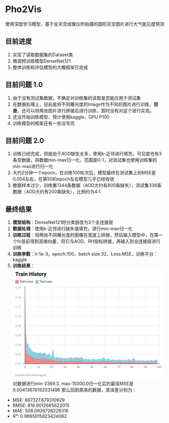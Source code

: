 # Pho2Vis
使用深度学习模型，基于全天空成像仪所拍摄的圆形天空图片进行大气能见度预测

## 目前进度

1. 实现了读取数据集的Dataset类
2. 微调预训练模型DenseNet121
3. 整体训练和评估模型的大概框架已完成

## 目前问题 1.0

1. 由于没有测试集数据，不确定对训练集的读取是否能应用于测试集
2. 在数据处理上，目前是将不同曝光度的Image作为不同的图片进行训练，**但是**，还可以将两张图片进行拼接后进行训练，暂时没有对这个进行实现。
3. 还没开始训练模型，预计使用kaggle，GPU P100
4. 训练模型的框架还有一些没写完

## 目前问题 2.0

1. 训练已经完成，但是由于AOD缺失太多，使用k-近邻进行填充，可见度也有3条空数据，将数据min-max归一化，范围是0-1，对测试集也使用训练集的min-max进行归一化
2. 大约2分钟一个epoch，在训练100轮次后，模型最终在测试集上的MSE是0.004左右，在第50的epoch左右模型几乎已经收敛
3. 数据样本过少，训练集1344条数据（AOD大约有800条缺失），测试集336条数据（AOD大约有200条缺失），比例约为4:1

## 最终结果

1. **模型结构**：DenseNet121将分类层改为3个全连接层
2. **数据处理**：使用k-近邻进行缺失值填充，进行min-max归一化
3. **训练过程**：将两张不同曝光度的图像在宽度上拼接，然后输入模型中，在第一个fc层前得到高维向量，将它与AOD、RH指标拼接，再输入到全连接层进行训练
4. **训练参数**：lr:1e-3，epoch:100，batch size:32，Loss:MSE，训练平台：kaggle
5. **训练结果**：![image](results/train_history.png)
  对数据进行min-2369.3, max-15000.0归一化后的最佳MSE是0.00413676192031496
  那么回到原来的数据，其误差分别为：

- MSE: 667327.679310929
- RMSE: 816.9012665622015
- MAE: 508.0926726229316
- R²: 0.9665915823424062
